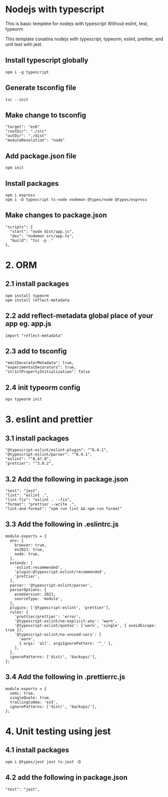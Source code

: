 # Nodejs with typescript
This is basic templete for nodejs with typescript
Without eslint, test, typeorm

This template conatins nodejs with typescript, typeorm, eslint, prettier, and unit test with jest.

## Install typescript globally

```
npm i -g typescript
```

## Generate tsconfig file

```
tsc --init
```

## Make change to tsconfig

```
"target": "es6"
"rootDir": "./src"
"outDir": "./dist"
"moduleResolution": "node"
```

## Add package.json file

```
npm init
```

## Install packages

```
npm i express
npm i -D typescript ts-node nodemon @types/node @types/express
```

## Make changes to package.json

```
"scripts": {
  "start": "node dist/app.js",
  "dev": "nodemon src/app.ts",
  "build": "tsc -p ."
},
```

# 2. ORM

## 2.1 install packages

```
npm install typeorm
npm install reflect-metadata
```

## 2.2 add reflect-metadata global place of your app eg. app.js

```
import "reflect-metadata"
```

## 2.3 add to tsconfig

```
"emitDecoratorMetadata": true,
"experimentalDecorators": true,
"strictPropertyInitialization": false
```

## 2.4 init typeorm config

```
npx typeorm init
```


# 3. eslint and prettier

## 3.1 install packages

```
"@typescript-eslint/eslint-plugin": "^6.4.1",
"@typescript-eslint/parser": "^6.4.1",
"eslint": "^8.47.0",
"prettier": "^3.0.2",
```


## 3.2 Add the following in package.json

```
"test": "jest",
"lint": "eslint .",
"lint-fix": "eslint . --fix",
"format": "prettier --write .",
"lint-and-format": "npm run lint && npm run format"
```

## 3.3 Add the following in .eslintrc.js

```
module.exports = {
  env: {
    browser: true,
    es2021: true,
    node: true,
  },
  extends: [
    'eslint:recommended',
    'plugin:@typescript-eslint/recommended',
    'prettier',
  ],
  parser: '@typescript-eslint/parser',
  parserOptions: {
    ecmaVersion: 2021,
    sourceType: 'module',
  },
  plugins: ['@typescript-eslint', 'prettier'],
  rules: {
    'prettier/prettier': 'error',
    '@typescript-eslint/no-explicit-any': 'warn',
    '@typescript-eslint/quotes': ['warn', 'single', { avoidEscape: true }],
    '@typescript-eslint/no-unused-vars': [
      'warn',
      { args: 'all', argsIgnorePattern: '^_' },
    ],
  },
  ignorePatterns: ['dist/', 'backups/'],
};
```


## 3.4 Add the following in .prettierrc.js

```
module.exports = {
  semi: true,
  singleQuote: true,
  trailingComma: 'es5',
  ignorePatterns: ['dist/', 'backups/'],
};
```

# 4. Unit testing using jest

## 4.1 install packages

```
npm i @types/jest jest ts-jest -D
```

## 4.2 add the following in package.json

```
"test": "jest",
```
